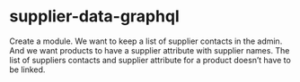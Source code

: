 # supplier-data-graphql
Create a module. We want to keep a list of supplier contacts in the admin. And we want products to have a supplier attribute with supplier names. The list of suppliers contacts and supplier attribute for a product doesn’t have to be linked.
